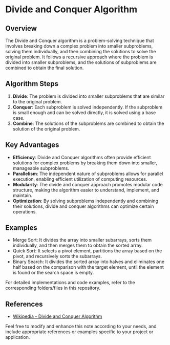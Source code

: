 
# Divide and Conquer Algorithm

## Overview
The Divide and Conquer algorithm is a problem-solving technique that involves breaking down a complex problem into smaller subproblems, solving them individually, and then combining the solutions to solve the original problem. It follows a recursive approach where the problem is divided into smaller subproblems, and the solutions of subproblems are combined to obtain the final solution.

## Algorithm Steps
1. **Divide**: The problem is divided into smaller subproblems that are similar to the original problem.
2. **Conquer**: Each subproblem is solved independently. If the subproblem is small enough and can be solved directly, it is solved using a base case.
3. **Combine**: The solutions of the subproblems are combined to obtain the solution of the original problem.

## Key Advantages
- **Efficiency**: Divide and Conquer algorithms often provide efficient solutions for complex problems by breaking them down into smaller, manageable subproblems.
- **Parallelism**: The independent nature of subproblems allows for parallel execution, enabling efficient utilization of computing resources.
- **Modularity**: The divide and conquer approach promotes modular code structure, making the algorithm easier to understand, implement, and maintain.
- **Optimization**: By solving subproblems independently and combining their solutions, divide and conquer algorithms can optimize certain operations.

## Examples
- Merge Sort: It divides the array into smaller subarrays, sorts them individually, and then merges them to obtain the sorted array.
- Quick Sort: It selects a pivot element, partitions the array based on the pivot, and recursively sorts the subarrays.
- Binary Search: It divides the sorted array into halves and eliminates one half based on the comparison with the target element, until the element is found or the search space is empty.

For detailed implementations and code examples, refer to the corresponding folders/files in this repository.

## References
- [Wikipedia - Divide and Conquer Algorithm](https://en.wikipedia.org/wiki/Divide-and-conquer_algorithm)

Feel free to modify and enhance this note according to your needs, and include appropriate references or examples specific to your project or application.